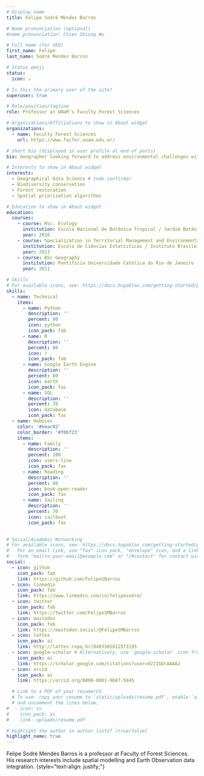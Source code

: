 ```yaml
---
# Display name
title: Felipe Sodré Mendes Barros

# Name pronunciation (optional)
#name_pronunciation: Chien Shiung Wu

# Full name (for SEO)
first_name: Felipe
last_name: Sodré Mendes Barros

# Status emoji
status:
  icon: ☕️

# Is this the primary user of the site?
superuser: true

# Role/position/tagline
role: Professor at UNaM's Faculty Forest Sciences

# Organizations/Affiliations to show in About widget
organizations:
  - name: Faculty Forest Sciences
    url: https://www.facfor.unam.edu.ar/

# Short bio (displayed in user profile at end of posts)
bio: Geographer looking forward to address environmental challenges with spatial statistics and Earth Observation data.

# Interests to show in About widget
interests:
  - Geographical Data Science # todo confirmar
  - Biodiversity conservation
  - Forest restoration
  - Spatial priorization algorithms

# Education to show in About widget
education:
  courses:
    - course: Msc. Ecology
      institution: Escola Nacional de Botânica Tropical / Jardim Botânico do Rio de Janeiro
      year: 2016
    - course: Specialization in Territorial Management and Environmental Analysis
      institution: Escola de Ciências Estatísticas / Instituto Brasileiro de Geografia e Estatísticas
      year: 2013
    - course: BSc Geography
      institution: Pontifícia Universidade Católica do Rio de Janeiro
      year: 2011

# Skills
# For available icons, see: https://docs.hugoblox.com/getting-started/page-builder/#icons
skills:
  - name: Technical
    items:
      - name: Python
        description: ''
        percent: 90
        icon: python
        icon_pack: fab
      - name: R
        description: ''
        percent: 80
        icon: r
        icon_pack: fab
      - name: Google Earth Engine
        description: ''
        percent: 80
        icon: earth
        icon_pack: fas
      - name: SQL
        description: ''
        percent: 70
        icon: database
        icon_pack: fas
  - name: Hobbies
    color: '#eeac02'
    color_border: '#f0bf23'
    items:
      - name: Family
        description: ''
        percent: 100
        icon: users-line
        icon_pack: fas
      - name: Reading
        description: ''
        percent: 80
        icon: book-open-reader
        icon_pack: fas
      - name: Sailing
        description: ''
        percent: 70
        icon: sailboat
        icon_pack: fas
      

# Social/Academic Networking
# For available icons, see: https://docs.hugoblox.com/getting-started/page-builder/#icons
#   For an email link, use "fas" icon pack, "envelope" icon, and a link in the
#   form "mailto:your-email@example.com" or "/#contact" for contact widget.
social:
  - icon: github
    icon_pack: fab
    link: https://github.com/FelipeSBarros
  - icon: linkedin
    icon_pack: fab
    link: https://www.linkedin.com/in/felipesodre/
  - icon: twitter
    icon_pack: fab
    link: https://twitter.com/FelipeSMBarros
  - icon: mastodon
    icon_pack: fab
    link: https://mastodon.social/@FelipeSMBarros
  - icon: lattes
    icon_pack: ai
    link: http://lattes.cnpq.br/8403301812573195
  - icon: google-scholar # Alternatively, use `google-scholar` icon from `ai` icon pack
    icon_pack: ai
    link: https://scholar.google.com/citations?user=022IGOcAAAAJ
  - icon: orcid
    icon_pack: ai
    link: https://orcid.org/0000-0001-9687-5845

  # Link to a PDF of your resume/CV.
  # To use: copy your resume to `static/uploads/resume.pdf`, enable `ai` icons in `params.yaml`,
  # and uncomment the lines below.
#  - icon: cv
#    icon_pack: ai
#    link: uploads/resume.pdf

# Highlight the author in author lists? (true/false)
highlight_name: true
---
```


Felipe Sodré Mendes Barros is a professor at Faculty of Forest Sciences. His research interests include spatial modelling and Earth Observation data integration.
{style="text-align: justify;"}
